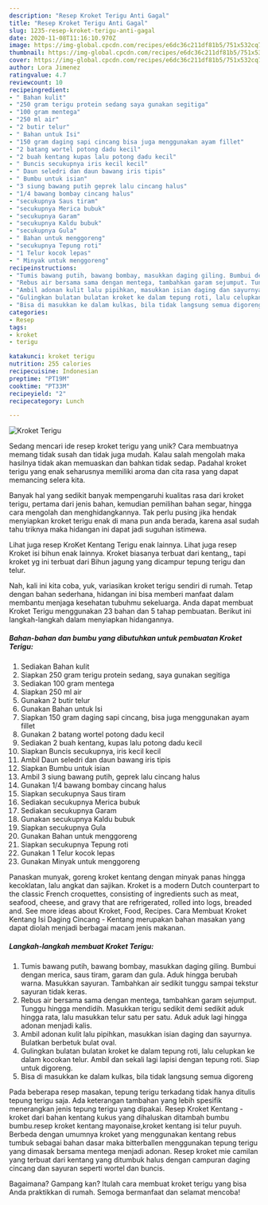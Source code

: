 ```yaml
---
description: "Resep Kroket Terigu Anti Gagal"
title: "Resep Kroket Terigu Anti Gagal"
slug: 1235-resep-kroket-terigu-anti-gagal
date: 2020-11-08T11:16:10.970Z
image: https://img-global.cpcdn.com/recipes/e6dc36c211df81b5/751x532cq70/kroket-terigu-foto-resep-utama.jpg
thumbnail: https://img-global.cpcdn.com/recipes/e6dc36c211df81b5/751x532cq70/kroket-terigu-foto-resep-utama.jpg
cover: https://img-global.cpcdn.com/recipes/e6dc36c211df81b5/751x532cq70/kroket-terigu-foto-resep-utama.jpg
author: Lora Jimenez
ratingvalue: 4.7
reviewcount: 10
recipeingredient:
- " Bahan kulit"
- "250 gram terigu protein sedang saya gunakan segitiga"
- "100 gram mentega"
- "250 ml air"
- "2 butir telur"
- " Bahan untuk Isi"
- "150 gram daging sapi cincang bisa juga menggunakan ayam fillet"
- "2 batang wortel potong dadu kecil"
- "2 buah kentang kupas lalu potong dadu kecil"
- " Buncis secukupnya iris kecil kecil"
- " Daun seledri dan daun bawang iris tipis"
- " Bumbu untuk isian"
- "3 siung bawang putih geprek lalu cincang halus"
- "1/4 bawang bombay cincang halus"
- "secukupnya Saus tiram"
- "secukupnya Merica bubuk"
- "secukupnya Garam"
- "secukupnya Kaldu bubuk"
- "secukupnya Gula"
- " Bahan untuk menggoreng"
- "secukupnya Tepung roti"
- "1 Telur kocok lepas"
- " Minyak untuk menggoreng"
recipeinstructions:
- "Tumis bawang putih, bawang bombay, masukkan daging giling. Bumbui dengan merica, saus tiram, garam dan gula. Aduk hingga berubah warna. Masukkan sayuran. Tambahkan air sedikit tunggu sampai tekstur sayuran tidak keras."
- "Rebus air bersama sama dengan mentega, tambahkan garam sejumput. Tunggu hingga mendidih. Masukkan terigu sedikit demi sedikit aduk hingga rata, lalu masukkan telur satu per satu. Aduk aduk lagi hingga adonan menjadi kalis."
- "Ambil adonan kulit lalu pipihkan, masukkan isian daging dan sayurnya. Bulatkan berbetuk bulat oval."
- "Gulingkan bulatan bulatan kroket ke dalam tepung roti, lalu celupkan ke dalam kocokan telur. Ambil dan sekali lagi lapisi dengan tepung roti. Siap untuk digoreng."
- "Bisa di masukkan ke dalam kulkas, bila tidak langsung semua digoreng"
categories:
- Resep
tags:
- kroket
- terigu

katakunci: kroket terigu 
nutrition: 255 calories
recipecuisine: Indonesian
preptime: "PT19M"
cooktime: "PT33M"
recipeyield: "2"
recipecategory: Lunch

---
```



![Kroket Terigu](https://img-global.cpcdn.com/recipes/e6dc36c211df81b5/751x532cq70/kroket-terigu-foto-resep-utama.jpg)

Sedang mencari ide resep kroket terigu yang unik? Cara membuatnya memang tidak susah dan tidak juga mudah. Kalau salah mengolah maka hasilnya tidak akan memuaskan dan bahkan tidak sedap. Padahal kroket terigu yang enak seharusnya memiliki aroma dan cita rasa yang dapat memancing selera kita.

Banyak hal yang sedikit banyak mempengaruhi kualitas rasa dari kroket terigu, pertama dari jenis bahan, kemudian pemilihan bahan segar, hingga cara mengolah dan menghidangkannya. Tak perlu pusing jika hendak menyiapkan kroket terigu enak di mana pun anda berada, karena asal sudah tahu triknya maka hidangan ini dapat jadi suguhan istimewa.

Lihat juga resep KroKet Kentang Terigu enak lainnya. Lihat juga resep Kroket isi bihun enak lainnya. Kroket biasanya terbuat dari kentang,, tapi kroket yg ini terbuat dari Bihun jagung yang dicampur tepung terigu dan telur.


Nah, kali ini kita coba, yuk, variasikan kroket terigu sendiri di rumah. Tetap dengan bahan sederhana, hidangan ini bisa memberi manfaat dalam membantu menjaga kesehatan tubuhmu sekeluarga. Anda dapat membuat Kroket Terigu menggunakan 23 bahan dan 5 tahap pembuatan. Berikut ini langkah-langkah dalam menyiapkan hidangannya.

<!--inarticleads1-->

##### Bahan-bahan dan bumbu yang dibutuhkan untuk pembuatan Kroket Terigu:

1. Sediakan  Bahan kulit
1. Siapkan 250 gram terigu protein sedang, saya gunakan segitiga
1. Sediakan 100 gram mentega
1. Siapkan 250 ml air
1. Gunakan 2 butir telur
1. Gunakan  Bahan untuk Isi
1. Siapkan 150 gram daging sapi cincang, bisa juga menggunakan ayam fillet
1. Gunakan 2 batang wortel potong dadu kecil
1. Sediakan 2 buah kentang, kupas lalu potong dadu kecil
1. Siapkan  Buncis secukupnya, iris kecil kecil
1. Ambil  Daun seledri dan daun bawang iris tipis
1. Siapkan  Bumbu untuk isian
1. Ambil 3 siung bawang putih, geprek lalu cincang halus
1. Gunakan 1/4 bawang bombay cincang halus
1. Siapkan secukupnya Saus tiram
1. Sediakan secukupnya Merica bubuk
1. Sediakan secukupnya Garam
1. Gunakan secukupnya Kaldu bubuk
1. Siapkan secukupnya Gula
1. Gunakan  Bahan untuk menggoreng
1. Siapkan secukupnya Tepung roti
1. Gunakan 1 Telur kocok lepas
1. Gunakan  Minyak untuk menggoreng


Panaskan munyak, goreng kroket kentang dengan minyak panas hingga kecoklatan, lalu angkat dan sajikan. Kroket is a modern Dutch counterpart to the classic French croquettes, consisting of ingredients such as meat, seafood, cheese, and gravy that are refrigerated, rolled into logs, breaded and. See more ideas about Kroket, Food, Recipes. Cara Membuat Kroket Kentang Isi Daging Cincang - Kentang merupakan bahan masakan yang dapat diolah menjadi berbagai macam jenis makanan. 

<!--inarticleads2-->

##### Langkah-langkah membuat Kroket Terigu:

1. Tumis bawang putih, bawang bombay, masukkan daging giling. Bumbui dengan merica, saus tiram, garam dan gula. Aduk hingga berubah warna. Masukkan sayuran. Tambahkan air sedikit tunggu sampai tekstur sayuran tidak keras.
1. Rebus air bersama sama dengan mentega, tambahkan garam sejumput. Tunggu hingga mendidih. Masukkan terigu sedikit demi sedikit aduk hingga rata, lalu masukkan telur satu per satu. Aduk aduk lagi hingga adonan menjadi kalis.
1. Ambil adonan kulit lalu pipihkan, masukkan isian daging dan sayurnya. Bulatkan berbetuk bulat oval.
1. Gulingkan bulatan bulatan kroket ke dalam tepung roti, lalu celupkan ke dalam kocokan telur. Ambil dan sekali lagi lapisi dengan tepung roti. Siap untuk digoreng.
1. Bisa di masukkan ke dalam kulkas, bila tidak langsung semua digoreng


Pada beberapa resep masakan, tepung terigu terkadang tidak hanya ditulis tepung terigu saja. Ada keterangan tambahan yang lebih spesifik menerangkan jenis tepung terigu yang dipakai. Resep Kroket Kentang - kroket dari bahan kentang kukus yang dihaluskan ditambah bumbu bumbu.resep kroket kentang mayonaise,kroket kentang isi telur puyuh. Berbeda dengan umumnya kroket yang menggunakan kentang rebus tumbuk sebagai bahan dasar maka bitterballen menggunakan tepung terigu yang dimasak bersama mentega menjadi adonan. Resep kroket mie camilan yang terbuat dari kentang yang ditumbuk halus dengan campuran daging cincang dan sayuran seperti wortel dan buncis. 

Bagaimana? Gampang kan? Itulah cara membuat kroket terigu yang bisa Anda praktikkan di rumah. Semoga bermanfaat dan selamat mencoba!
